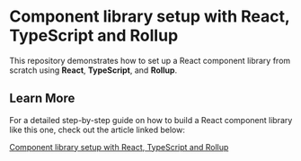 # Component library setup with React, TypeScript and Rollup
This repository demonstrates how to set up a React component library from scratch using **React**, **TypeScript**, and **Rollup**. 

## Learn More
For a detailed step-by-step guide on how to build a React component library like this one, check out the article linked below:

[Component library setup with React, TypeScript and Rollup](<https://dev.to/siddharthvenkatesh/component-library-setup-with-react-typescript-and-rollup-onj>)
